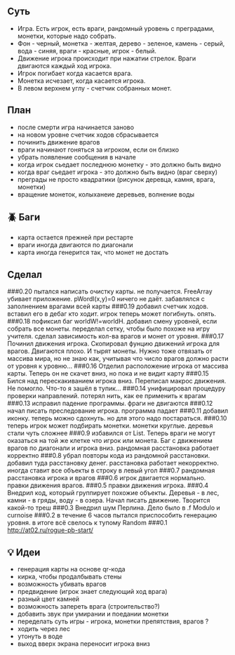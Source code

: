 ## Суть
 - Игра. Есть игрок, есть враги, рандомный уровень с преградами, монетки, которые надо собрать.
 - Фон - черный, монетка - желтая, дерево - зеленое, камень - серый, вода - синяя, враги - красные, игрок - белый.
 - Движение игрока происходит при нажатии стрелок. Враги двигаются каждый ход игрока.
 - Игрок погибает когда касается врага. 
 - Монетка исчезает, когда касается игрока.
 - В левом верхнем углу - счетчик собранных монет.

## План
 - после смерти игра начинается заново
 - на новом уровне счетчик ходов сбрасывается
 - починить движение врагов
 - враги начинают гоняться за игроком, если он близко
 - убрать появление сообщения в начале
 - когда игрок сьедает последнюю монетку - это должно быть видно
 - когда враг сьедает игрока - это должно быть видно (враг сверху)
 - преграды не просто квадратики (рисунок деревца, камня, врага, монетки)
 - вращение монеток, колыханеие деревьев, волнение воды 

## :beetle: Баги
 - карта остается прежней при рестарте
 - враги иногда двигаются по диагонали
 - карта иногда генерится так, что монет не достать

## Сделал
###0.20
пытался написать очистку карты. не получается. 
FreeArray убивает приложение. pWordl(x,y)=0 ничего не даёт. 
забавлялся с заполнением врагами всей карты
###0.19
добавил счетчик ходов. 
вставил его в дебаг кто ходит. 
игрок теперь может погибнуть. опять. 
###0.18
пофиксил баг worldW!=worldH. 
добавил смену уровней, если собрать все монеты. 
переделал сетку, чтобы было похоже на игру учителя. 
сделал зависимость кол-ва врагов и монет от уровня.
###0.17
Починил движения игрока.
Скопировал фунцию движений игрока для врагов. Двигаются плохо. И тырят монеты. Нужно тоже отвязать от массива мира, но не знаю как, учитывая что число врагов должно расти от уровня к уровню...
###0.16
Отделил расположение игрока от массива карты. Теперь он не скачет вниз, но пока и не видит карту
###0.15
Бился над перескакиванием игрока вниз. Переписал макрос движения. Не помогло. Что-то я зашёл в тупик...
###0.14
унифицировал процедуру проверки направлений. потерял нить, как ее применить к врагам
###0.13
исправил падение программы. фраги не двигаются
###0.12
начал писать преследование игрока. программа падает
###0.11
добавил иконку. теперь можно сдохнуть. но для этого надо постараться.
###0.10
теперь игрок может подбирать монетки. монетки круглые. деревья стали чуть сложнее
###0.9
избавился от List. Теперь враги не могут оказаться на той же клетке что игрок или монета. Баг с движением врагов по диагонали и игрока вниз. рандомная расстановка работает корректно
###0.8
убрал повторы кода из рандомной расстановки. добавил туда расстановку денег. расстановка работает некорректно. иногда ставит все объекты в строку в левый угол
###0.7
рандомная расстановка игрока и врагов
###0.6
игрок двигается нормально. правки движения врагов.
###0.5
правки движения игрока. 
###0.4
Внедрил код, который группирует похожие объекты. Деревья - в лес, камни - в гряды, воду - в озера. 
Начал писать движение. Творится какой-то треш
###0.3
Внедрил шум Перлина. Дело было в .f Modulo и curnoise
###0.2
в течение 6 часов пытался приспособить генерацию уровня. в итоге всё свелось к тупому Random
###0.1
http://at02.ru/rogue-pb-start/

## :bulb: Идеи
 - генерация карты на основе qr-кода
 - кирка, чтобы продалбывать стены
 - возможность убивать врагов
 - предвидение (игрок знает следующий ход врага)
 - разный цвет камней
 - возможность запереть врага (строительство?)
 - добавить звук при умирании и поедании монетки
 - переделать суть игры - игрока, монетки препятствия, врагов
?
 - ходить через лес
 - утонуть в воде
 - выход вверх экрана переносит игрока вниз